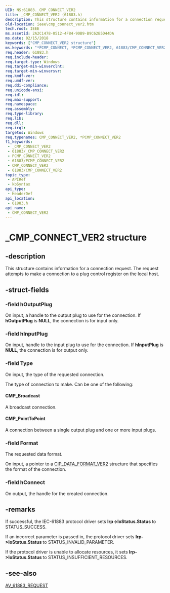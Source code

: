 ```yaml
---
UID: NS:61883._CMP_CONNECT_VER2
title: _CMP_CONNECT_VER2 (61883.h)
description: This structure contains information for a connection request. The request attempts to make a connection to a plug control register on the local host.
old-location: ieee\cmp_connect_ver2.htm
tech.root: IEEE
ms.assetid: 2A2C1478-0512-4F84-90B9-B9C62B5D44DA
ms.date: 02/15/2018
keywords: ["CMP_CONNECT_VER2 structure"]
ms.keywords: "*PCMP_CONNECT, *PCMP_CONNECT_VER2, 61883/CMP_CONNECT_VER2, 61883/PCMP_CONNECT_VER2, CMP_CONNECT, CMP_CONNECT_VER2, CMP_CONNECT_VER2 structure, IEEE.cmp_connect_ver2, PCMP_CONNECT_VER2, PCMP_CONNECT_VER2 structure pointer, _CMP_CONNECT_VER2"
req.header: 61883.h
req.include-header: 
req.target-type: Windows
req.target-min-winverclnt: 
req.target-min-winversvr: 
req.kmdf-ver: 
req.umdf-ver: 
req.ddi-compliance: 
req.unicode-ansi: 
req.idl: 
req.max-support: 
req.namespace: 
req.assembly: 
req.type-library: 
req.lib: 
req.dll: 
req.irql: 
targetos: Windows
req.typenames: CMP_CONNECT_VER2, *PCMP_CONNECT_VER2
f1_keywords:
 - _CMP_CONNECT_VER2
 - 61883/_CMP_CONNECT_VER2
 - PCMP_CONNECT_VER2
 - 61883/PCMP_CONNECT_VER2
 - CMP_CONNECT_VER2
 - 61883/CMP_CONNECT_VER2
topic_type:
 - APIRef
 - kbSyntax
api_type:
 - HeaderDef
api_location:
 - 61883.h
api_name:
 - CMP_CONNECT_VER2
---
```


# _CMP_CONNECT_VER2 structure


## -description

This structure contains information for a connection request. The  request attempts to make a connection to a plug control register on the local host.

## -struct-fields

### -field hOutputPlug

On input, a handle to the output plug to use for the connection. If <b>hOutputPlug</b> is <b>NULL</b>, the connection is for input only.

### -field hInputPlug

On input, handle to the input plug to use for the connection. If <b>hInputPlug</b> is <b>NULL</b>, the connection is for output only.

### -field Type

On input, the type of the requested connection.

The type of connection to make. Can be one of the following:





#### CMP_Broadcast

A broadcast connection.  



#### CMP_PointToPoint

A connection between a single output plug and one or more input plugs.

### -field Format

The requested data format.

On input, a pointer to a <a href="https://docs.microsoft.com/windows-hardware/drivers/ddi/61883/ns-61883-_cip_data_format_ver2">CIP_DATA_FORMAT_VER2</a> structure that specifies the format of the connection.

### -field hConnect

On output, the handle for the created connection.

## -remarks

If successful, the IEC-61883 protocol driver sets <b>Irp->IoStatus.Status </b>to STATUS_SUCCESS. 

If an incorrect parameter is passed in, the protocol driver sets <b>Irp->IoStatus.Status </b>to STATUS_INVALID_PARAMETER.

If the protocol driver is unable to allocate resources, it sets <b>Irp->IoStatus.Status </b>to STATUS_INSUFFICIENT_RESOURCES.

## -see-also

<a href="https://docs.microsoft.com/windows-hardware/drivers/ddi/61883/ns-61883-_av_61883_request">AV_61883_REQUEST</a>

